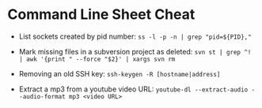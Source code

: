 # Command Line Sheet Cheat

* List sockets created by pid number: `ss -l -p -n | grep "pid=${PID},"`

* Mark missing files in a subversion project as deleted: `svn st | grep ^! | awk '{print " --force "$2}' | xargs svn rm`

* Removing an old SSH key: `ssh-keygen -R [hostname|address]`

* Extract a mp3 from a youtube video URL: `youtube-dl --extract-audio --audio-format mp3 <video URL>`
